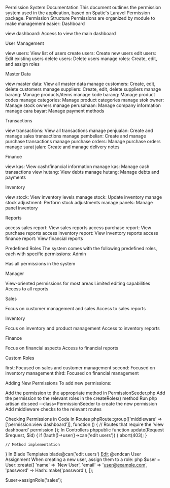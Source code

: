 Permission System Documentation
This document outlines the permission system used in the application, based on Spatie's Laravel Permission package.
Permission Structure
Permissions are organized by module to make management easier:
Dashboard

view dashboard: Access to view the main dashboard

User Management

view users: View list of users
create users: Create new users
edit users: Edit existing users
delete users: Delete users
manage roles: Create, edit, and assign roles

Master Data

view master data: View all master data
manage customers: Create, edit, delete customers
manage suppliers: Create, edit, delete suppliers
manage barang: Manage products/items
manage kode barang: Manage product codes
manage categories: Manage product categories
manage stok owner: Manage stock owners
manage perusahaan: Manage company information
manage cara bayar: Manage payment methods

Transactions

view transactions: View all transactions
manage penjualan: Create and manage sales transactions
manage pembelian: Create and manage purchase transactions
manage purchase orders: Manage purchase orders
manage surat jalan: Create and manage delivery notes

Finance

view kas: View cash/financial information
manage kas: Manage cash transactions
view hutang: View debts
manage hutang: Manage debts and payments

Inventory

view stock: View inventory levels
manage stock: Update inventory
manage stock adjustment: Perform stock adjustments
manage panels: Manage panel inventory

Reports

access sales report: View sales reports
access purchase report: View purchase reports
access inventory report: View inventory reports
access finance report: View financial reports

Predefined Roles
The system comes with the following predefined roles, each with specific permissions:
Admin

Has all permissions in the system

Manager

View-oriented permissions for most areas
Limited editing capabilities
Access to all reports

Sales

Focus on customer management and sales
Access to sales reports

Inventory

Focus on inventory and product management
Access to inventory reports

Finance

Focus on financial aspects
Access to financial reports

Custom Roles

first: Focused on sales and customer management
second: Focused on inventory management
third: Focused on financial management

Adding New Permissions
To add new permissions:

Add the permission to the appropriate method in PermissionSeeder.php
Add the permission to the relevant roles in the createRoles() method
Run php artisan db:seed --class=PermissionSeeder to create the new permission
Add middleware checks to the relevant routes

Checking Permissions in Code
In Routes
phpRoute::group(['middleware' => ['permission:view dashboard']], function () {
    // Routes that require the 'view dashboard' permission
});
In Controllers
phppublic function update(Request $request, $id)
{
    if (!auth()->user()->can('edit users')) {
        abort(403);
    }
    
    // Method implementation
}
In Blade Templates
blade@can('edit users')
    <a href="{{ route('users.edit', $user) }}" class="btn btn-primary">Edit</a>
@endcan
User Assignment
When creating a new user, assign them to a role:
php
$user = User::create([
    'name' => 'New User',
    'email' => 'user@example.com',
    'password' => Hash::make('password'),
]);

$user->assignRole('sales');